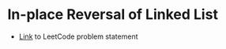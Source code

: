 # In-place Reversal of Linked List

- [Link](https://leetcode.com/problems/reverse-linked-list/) to LeetCode problem statement